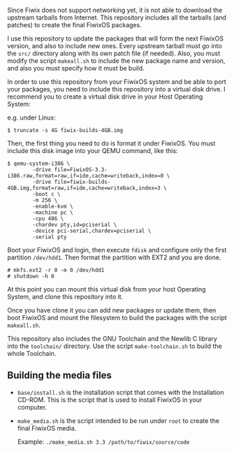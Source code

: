 Since Fiwix does not support networking yet, it is not able to download the
upstream tarballs from Internet. This repository includes all the tarballs
(and patches) to create the final FiwixOS packages.

I use this repository to update the packages that will form the next FiwixOS
version, and also to include new ones. Every upstream tarball must go into
the `src/` directory along with its own patch file (if needed). Also, you must
modify the script `makeall.sh` to include the new package name and version,
and also you must specify how it must be build.

In order to use this repository from your FiwixOS system and be able to port
your packages, you need to include this repository into a virtual disk drive.
I recommend you to create a virtual disk drive in your Host Operating System:

e.g. under Linux:

`$ truncate -s 4G fiwix-builds-4GB.img`

Then, the first thing you need to do is format it under FiwixOS. You must
include this disk image into your QEMU command, like this:

```
$ qemu-system-i386 \
        -drive file=FiwixOS-3.3-i386.raw,format=raw,if=ide,cache=writeback,index=0 \
        -drive file=fiwix-builds-4GB.img,format=raw,if=ide,cache=writeback,index=3 \
        -boot c \
        -m 256 \
        -enable-kvm \
        -machine pc \
        -cpu 486 \
        -chardev pty,id=pciserial \
        -device pci-serial,chardev=pciserial \
        -serial pty
```

Boot your FiwixOS and login, then execute `fdisk` and configure only the first
partition `/dev/hdd1`. Then format the partition with EXT2 and you are done.

```
# mkfs.ext2 -r 0 -m 0 /dev/hdd1
# shutdown -h 0
```

At this point you can mount this virtual disk from your host Operating System,
and clone this repository into it.

Once you have clone it you can add new packages or update them, then boot
FiwixOS and mount the filesystem to build the packages with the script
`makeall.sh`.

This repository also includes the GNU Toolchain and the Newlib C library into
the `toolchain/` directory. Use the script `make-toolchain.sh` to build the
whole Toolchain.


Building the media files
------------------------
- `base/install.sh` is the installation script that comes with the Installation
  CD-ROM. This is the script that is used to install FiwixOS in your computer.

- `make_media.sh` is the script intended to be run under `root` to create the
  final FiwixOS media.

  Example: `./make_media.sh 3.3 /path/to/fiwix/source/code`

